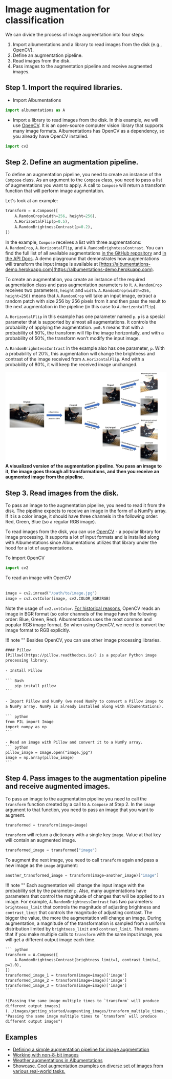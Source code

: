 # Image augmentation for classification

We can divide the process of image augmentation into four steps:

1. Import albumentations and a library to read images from the disk (e.g., OpenCV).
2. Define an augmentation pipeline.
3. Read images from the disk.
4. Pass images to the augmentation pipeline and receive augmented images.

## Step 1. Import the required libraries.

- Import Albumentations

``` python
import albumentations as A
```

- Import a library to read images from the disk. In this example, we will use [OpenCV](https://opencv.org/). It is an open-source computer vision library that supports many image formats. Albumentations has OpenCV as a dependency, so you already have OpenCV installed.

``` python
import cv2
```

## Step 2. Define an augmentation pipeline.

To define an augmentation pipeline, you need to create an instance of the `Compose` class. As an argument to the `Compose` class, you need to pass a list of augmentations you want to apply. A call to `Compose` will return a transform function that will perform image augmentation.

 Let's look at an example:

``` python
transform = A.Compose([
    A.RandomCrop(width=256, height=256),
    A.HorizontalFlip(p=0.5),
    A.RandomBrightnessContrast(p=0.2),
])

```

In the example, `Compose` receives a list with three augmentations: `A.RandomCrop`, `A.HorizontalFlip`, and `A.RandomBrighntessContrast`. You can find the full list of all available augmentations [in the GitHub repository](https://github.com/albumentations-team/albumentations#pixel-level-transforms) and [in the API Docs](https://albumentations.readthedocs.io/en/latest/api/augmentations.html). A demo playground that demonstrates how augmentations will transform the input image is available at [https://albumentations-demo.herokuapp.com](https://albumentations-demo.herokuapp.com).

To create an augmentation, you create an instance of the required augmentation class and pass augmentation parameters to it. `A.RandomCrop` receives two parameters, `height` and `width`. `A.RandomCrop(width=256, height=256)` means that `A.RandomCrop` will take an input image, extract a random patch with size 256 by 256 pixels from it and then pass the result to the next augmentation in the pipeline (in this case to `A.HorizontalFlip`).

`A.HorizontalFlip` in this example has one parameter named `p`. `p` is a special parameter that is supported by almost all augmentations. It controls the probability of applying the augmentation. `p=0.5` means that with a probability of 50%, the transform will flip the image horizontally, and with a probability of 50%, the transform won't modify the input image.

`A.RandomBrighntessContrast` in the example also has one parameter, `p`. With a probability of 20%, this augmentation will change the brightness and contrast of the image received from `A.HorizontalFlip`. And with a probability of 80%, it will keep the received image unchanged.

![A visualized version of the augmentation pipeline](../images/getting_started/augmenting_images/augmentation_pipeline_visualized.jpg "A visualized version of the augmentation pipeline")
**A visualized version of the augmentation pipeline. You pass an image to it, the image goes through all transformations, and then you receive an augmented image from the pipeline.**


## Step 3. Read images from the disk.

To pass an image to the augmentation pipeline, you need to read it from the disk. The pipeline expects to receive an image in the form of a NumPy array. If it is a color image, it should have three channels in the following order: Red, Green, Blue (so a regular RGB image).

To read images from the disk, you can use [OpenCV](https://opencv.org/) - a popular library for image processing. It supports a lot of input formats and is installed along with Albumentations since Albumentations utilizes that library under the hood for a lot of augmentations.

To import OpenCV

``` python
import cv2
```

To read an image with OpenCV

``` python

image = cv2.imread("/path/to/image.jpg")
image = cv2.cvtColor(image, cv2.COLOR_BGR2RGB)
```
Note the usage of `cv2.cvtColor`. [For historical reasons](https://www.learnopencv.com/why-does-opencv-use-bgr-color-format/), OpenCV reads an image in BGR format (so color channels of the image have the following order: Blue, Green, Red). Albumentations uses the most common and popular RGB image format. So when using OpenCV, we need to convert the image format to RGB explicitly.

!!! note ""
    Besides OpenCV, you can use other image processing libraries.

    #### Pillow
    [Pillow](https://pillow.readthedocs.io/) is a popular Python image processing library.

    - Install Pillow

    ``` Bash
        pip install pillow
    ```

    - Import Pillow and NumPy (we need NumPy to convert a Pillow image to a NumPy array. NumPy is already installed along with Albumentations).

    ``` python
    from PIL import Image
    import numpy as np
    ```

    - Read an image with Pillow and convert it to a NumPy array.
    ``` python
    pillow_image = Image.open("image.jpg")
    image = np.array(pillow_image)
    ```


## Step 4. Pass images to the augmentation pipeline and receive augmented images.


To pass an image to the augmentation pipeline you need to call the `transform` function created by a call to `A.Compose` at Step 2. In the `image` argument to that function, you need to pass an image that you want to augment.

``` python
transformed = transform(image=image)
```

`transform` will return a dictionary with a single key `image`. Value at that key will contain an augmented image.

``` python
transformed_image = transformed["image"]
```

To augment the next image, you need to call `transform` again and pass a new image as the `image` argument:


``` python
another_transformed_image = transform(image=another_image)["image"]
```

!!! note ""
    Each augmentation will change the input image with the probability set by the parameter `p`. Also, many augmentations have parameters that control the magnitude of changes that will be applied to an image. For example, `A.RandomBrightnessContrast` has two parameters: `brightness_limit` that controls the magnitude of adjusting brightness and `contrast_limit` that controls the magnitude of adjusting contrast. The bigger the value, the more the augmentation will change an image. During augmentation, a magnitude of the transformation is sampled from a uniform distribution limited by `brightness_limit` and `contrast_limit`. That means that if you make multiple calls to `transform` with the same input image, you will get a different output image each time.

    ``` python
    transform = A.Compose([
        A.RandomBrightnessContrast(brightness_limit=1, contrast_limit=1, p=1.0),
    ])
    transformed_image_1 = transform(image=image)['image']
    transformed_image_2 = transform(image=image)['image']
    transformed_image_3 = transform(image=image)['image']
    ```

    ![Passing the same image multiple times to `transform` will produce different output images](../images/getting_started/augmenting_images/transform_multiple_times.jpg "Passing the same image multiple times to `transform` will produce different output images")

## Examples
- [Defining a simple augmentation pipeline for image augmentation](/examples/example/)
- [Working with non-8-bit images](/examples/example_16_bit_tiff/)
- [Weather augmentations in Albumentations](/examples/example_weather_transforms/)
- [Showcase. Cool augmentation examples on diverse set of images from various real-world tasks.](/examples/showcase/)
